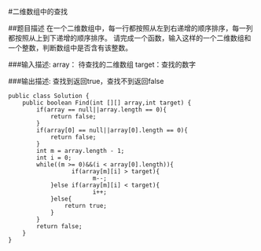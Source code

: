 #二维数组中的查找

##题目描述
在一个二维数组中，每一行都按照从左到右递增的顺序排序，每一列都按照从上到下递增的顺序排序。
请完成一个函数，输入这样的一个二维数组和一个整数，判断数组中是否含有该整数。

###输入描述:
array： 待查找的二维数组
target：查找的数字


###输出描述:
查找到返回true，查找不到返回false

```
public class Solution {
    public boolean Find(int [][] array,int target) {
        if(array == null||array.length == 0){
            return false;
        }
        if(array[0] == null||array[0].length == 0){
            return false;
        }
        int m = array.length - 1;
        int i = 0;
        while((m >= 0)&&(i < array[0].length)){
    			  if(array[m][i] > target){
    				    m--;
            }else if(array[m][i] < target){
				        i++;
            }else{
                return true;
            }
        }
        return false;
    }
}
```
